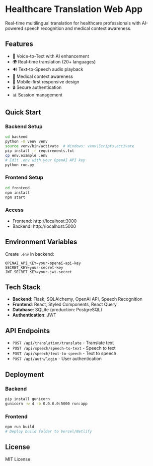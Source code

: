 # Healthcare Translation Web App

Real-time multilingual translation for healthcare professionals with AI-powered speech recognition and medical context awareness.

## Features

- 🎤 Voice-to-Text with AI enhancement
- 🌍 Real-time translation (20+ languages)
- 🔊 Text-to-Speech audio playback
- 🏥 Medical context awareness
- 📱 Mobile-first responsive design
- 🔒 Secure authentication
- 📊 Session management

## Quick Start

### Backend Setup

```bash
cd backend
python -m venv venv
source venv/bin/activate  # Windows: venv\Scripts\activate
pip install -r requirements.txt
cp env.example .env
# Edit .env with your OpenAI API key
python run.py
```

### Frontend Setup

```bash
cd frontend
npm install
npm start
```

### Access

- Frontend: http://localhost:3000
- Backend: http://localhost:5000

## Environment Variables

Create `.env` in backend:

```env
OPENAI_API_KEY=your-openai-api-key
SECRET_KEY=your-secret-key
JWT_SECRET_KEY=your-jwt-secret
```

## Tech Stack

- **Backend**: Flask, SQLAlchemy, OpenAI API, Speech Recognition
- **Frontend**: React, Styled Components, React Query
- **Database**: SQLite (production: PostgreSQL)
- **Authentication**: JWT

## API Endpoints

- `POST /api/translation/translate` - Translate text
- `POST /api/speech/speech-to-text` - Speech to text
- `POST /api/speech/text-to-speech` - Text to speech
- `POST /api/auth/login` - User authentication

## Deployment

### Backend

```bash
pip install gunicorn
gunicorn -w 4 -b 0.0.0.0:5000 run:app
```

### Frontend

```bash
npm run build
# Deploy build folder to Vercel/Netlify
```

## License

MIT License
